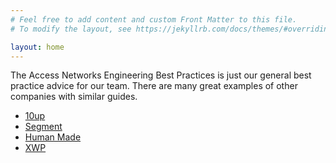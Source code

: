 ```yaml
---
# Feel free to add content and custom Front Matter to this file.
# To modify the layout, see https://jekyllrb.com/docs/themes/#overriding-theme-defaults

layout: home
---
```

The Access Networks Engineering Best Practices is just our general best practice advice for our team. There are many great examples of other companies with similar guides.

- [10up](https://10up.github.io/Engineering-Best-Practices/)
- [Segment](https://segment.com/blog/engineering-best-practices/)
- [Human Made](https://engineering.hmn.md/)
- [XWP](https://docs.xwp.co/engineering-best-practices/)

